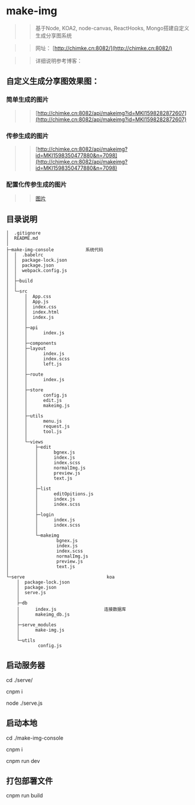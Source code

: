 # make-img

>>基于Node, KOA2, node-canvas, ReactHooks, Mongo搭建自定义生成分享图系统


>> 网址： [http://chimke.cn:8082/](http://chimke.cn:8082/)

>> 详细说明参考博客：

## 自定义生成分享图效果图：

### 简单生成的图片 
>> [http://chimke.cn:8082/api/makeimg?id=MKI1598282872607](http://chimke.cn:8082/api/makeimg?id=MKI1598282872607)

### 传参生成的图片 
>> [http://chimke.cn:8082/api/makeimg?id=MKI1598350477880&n=7098](http://chimke.cn:8082/api/makeimg?id=MKI1598350477880&n=7098)

### 配置化传参生成的图片

>>[图片](http://chimke.cn:8082/api/makeimg?id=MKI1598930966762&pro_img=https://pic.e111.com.cn/group1/M00/04/11/Cg1F-V8Wtj2AOUcKAAdMbvce1R8535.png_750.png&daren=https://api.crossplus.topgoods.mobi/weixin/imageCtrl/getminiqrQr?scene=208190,2525,&page=pages/index/productDetail/productDetail&width=300&pfChannelId=36&pro_name=【小罐尝鲜】MeadJohnson美赞臣港版NeuroPro智睿HMO奶粉3段(1-3岁)400g/罐&pro_price=12.93)


## 目录说明
```
│  .gitignore
│  README.md
│  
├─make-img-console            系统代码
│  │  .babelrc
│  │  package-lock.json
│  │  package.json
│  │  webpack.config.js
│  │  
│  ├─build
│  │      
│  └─src
│      │  App.css
│      │  App.js
│      │  index.css
│      │  index.html
│      │  index.js
│      │  
│      ├─api
│      │      index.js
│      │      
│      ├─components
│      ├─layout
│      │      index.js
│      │      index.scss
│      │      left.js
│      │      
│      ├─route
│      │      index.js
│      │      
│      ├─store
│      │      config.js
│      │      edit.js
│      │      makeimg.js
│      │      
│      ├─utils
│      │      menu.js
│      │      request.js
│      │      tool.js
│      │      
│      └─views
│          ├─edit
│          │      bgnex.js
│          │      index.js
│          │      index.scss
│          │      normalImg.js
│          │      preview.js
│          │      text.js
│          │      
│          ├─list
│          │      editOpitions.js
│          │      index.js
│          │      index.scss
│          │      
│          ├─login
│          │      index.js
│          │      index.scss
│          │      
│          └─makeimg
│                  bgnex.js
│                  index.js
│                  index.scss
│                  normalImg.js
│                  preview.js
│                  text.js
│                  
└─serve                               koa 
    │  package-lock.json
    │  package.json
    │  serve.js
    │  
    ├─db
    │      index.js                  连接数据库
    │      makeimg_db.js
    │      
    ├─serve_modules
    │      make-img.js
    │      
    └─utils
            config.js

```                

## 启动服务器

cd ./serve/

cnpm i 

node ./serve.js

## 启动本地

cd ./make-img-console

cnpm i

cnpm run dev

## 打包部署文件

cnpm run build